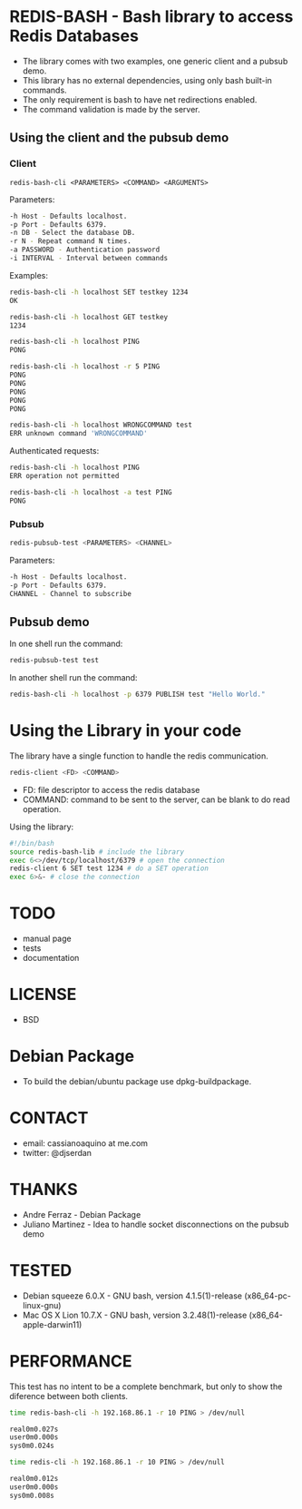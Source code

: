 # REDIS-BASH - Bash library to access Redis Databases
* The library comes with two examples, one generic client and a pubsub demo.
* This library has no external dependencies, using only bash built-in commands.
* The only requirement is bash to have net redirections enabled.
* The command validation is made by the server.

## Using the client and the pubsub demo

### Client
	redis-bash-cli <PARAMETERS> <COMMAND> <ARGUMENTS>

Parameters:

```bash
-h Host - Defaults localhost.
-p Port - Defaults 6379.
-n DB - Select the database DB.
-r N - Repeat command N times.
-a PASSWORD - Authentication password
-i INTERVAL - Interval between commands
```
	
Examples:

```bash
redis-bash-cli -h localhost SET testkey 1234
OK

redis-bash-cli -h localhost GET testkey
1234

redis-bash-cli -h localhost PING
PONG

redis-bash-cli -h localhost -r 5 PING
PONG
PONG
PONG
PONG
PONG

redis-bash-cli -h localhost WRONGCOMMAND test
ERR unknown command 'WRONGCOMMAND'
```

Authenticated requests:

```bash
redis-bash-cli -h localhost PING
ERR operation not permitted

redis-bash-cli -h localhost -a test PING
PONG
```

### Pubsub

```bash
redis-pubsub-test <PARAMETERS> <CHANNEL>
```
	
Parameters:

```bash
-h Host - Defaults localhost.
-p Port - Defaults 6379.
CHANNEL - Channel to subscribe
```
		
## Pubsub demo
In one shell run the command:

```bash
redis-pubsub-test test
```

In another shell run the command:

```bash
redis-bash-cli -h localhost -p 6379 PUBLISH test "Hello World."
```
	
# Using the Library in your code
The library have a single function to handle the redis communication.

```bash
redis-client <FD> <COMMAND>
```

* FD: file descriptor to access the redis database
* COMMAND: command to be sent to the server, can be blank to do read operation.

Using the library:

```bash
#!/bin/bash
source redis-bash-lib # include the library
exec 6<>/dev/tcp/localhost/6379 # open the connection
redis-client 6 SET test 1234 # do a SET operation
exec 6>&- # close the connection
```

# TODO
* manual page
* tests
* documentation

# LICENSE
* BSD

# Debian Package
* To build the debian/ubuntu package use dpkg-buildpackage.

# CONTACT
* email: cassianoaquino at me.com
* twitter: @djserdan

# THANKS
* Andre Ferraz - Debian Package
* Juliano Martinez - Idea to handle socket disconnections on the pubsub demo

# TESTED
* Debian squeeze 6.0.X - GNU bash, version 4.1.5(1)-release (x86_64-pc-linux-gnu) 
* Mac OS X Lion 10.7.X - GNU bash, version 3.2.48(1)-release (x86_64-apple-darwin11)

# PERFORMANCE

This test has no intent to be a complete benchmark, but only to show the diference between both clients.


```bash
time redis-bash-cli -h 192.168.86.1 -r 10 PING > /dev/null

real0m0.027s
user0m0.000s
sys0m0.024s

time redis-cli -h 192.168.86.1 -r 10 PING > /dev/null

real0m0.012s
user0m0.000s
sys0m0.008s
```
